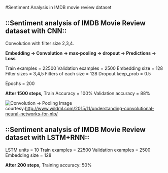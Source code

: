 #Sentiment Analysis in IMDB movie review dataset

## ::Sentiment analysis of IMDB Movie Review dataset with CNN::
Convolution with filter size 2,3,4.

**Embedding -> Convolution -> max-pooling -> dropout -> Predictions -> Loss**

Train examples = 22500
Validation examples = 2500
Embedding size = 128
Filter sizes = 3,4,5
Filters of each size = 128
Dropout keep_prob = 0.5

Epochs = 200

**After 1500 steps,** 
		Train Accuracy = 100%
		Validation accuracy = 88%


![](https://github.com/tamjidrahat/Sentiment_Analysis_LSTM_CNN/blob/master/image_cnntext.png "Convolution -> Pooling")
Image courtesy:http://www.wildml.com/2015/11/understanding-convolutional-neural-networks-for-nlp/





## ::Sentiment analysis of IMDB Movie Review dataset with LSTM+RNN::
LSTM units = 10
Train examples = 22500
Validation examples = 2500
Embedding size = 128


**After 200 steps,**
		Training accuracy: 50%



